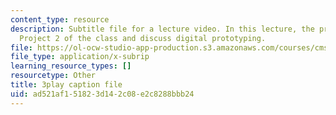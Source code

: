 ```yaml
---
content_type: resource
description: Subtitle file for a lecture video. In this lecture, the professors introduce
  Project 2 of the class and discuss digital prototyping.
file: https://ol-ocw-studio-app-production.s3.amazonaws.com/courses/cms-611j-creating-video-games-fall-2014/ad521af151823d142c08e2c8288bbb24_dE-QgdrtzHw.srt
file_type: application/x-subrip
learning_resource_types: []
resourcetype: Other
title: 3play caption file
uid: ad521af1-5182-3d14-2c08-e2c8288bbb24
---
```

